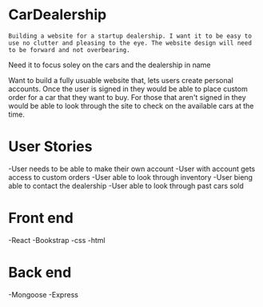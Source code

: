 # CarDealership

    Building a website for a startup dealership. I want it to be easy to use no clutter and pleasing to the eye. The website design will need to be forward and not overbearing.
  Need it to focus soley on the cars and the dealership in name 
  
  Want to build a fully usuable website that, lets users create personal accounts. Once the user is signed in they would be able to place custom order for a car that they want to buy. For those that aren't signed in they would be able to look through the site to check on the available cars at the time.
  
 # User Stories 
  -User needs to be able to make their own account 
  -User with account gets access to custom orders
  -User able to look through inventory
  -User bieng able to contact the dealership
  -User able to look through past cars sold 

  
  # Front end 
  -React
  -Bookstrap
  -css
  -html
  # Back end 
  -Mongoose
  -Express
